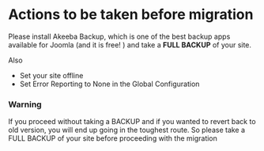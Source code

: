 # Actions to be taken before migration

Please install Akeeba Backup, which is one of the best backup apps available for Joomla (and it is free! ) and take a **FULL BACKUP** of your site.

Also
- Set your site offline
- Set Error Reporting to None in the Global Configuration

### Warning
If you proceed without taking a BACKUP and if you wanted to revert back to old version, you will end up going in the toughest route. So please take a FULL BACKUP of your site before proceeding with the migration


